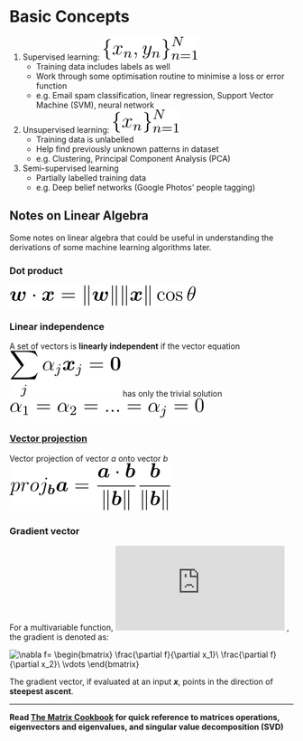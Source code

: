 # Basic Concepts

1. Supervised learning:
![\{x_n, y_n\}^N_{n=1}](images/bc1.svg)
    - Training data includes labels as well
    - Work through some optimisation routine to minimise a loss or error function
    - e.g. Email spam classification, linear regression, Support Vector Machine (SVM), neural network
2. Unsupervised learning:
![\{x_n\}^N_{n=1}](images/bc2.svg)
    - Training data is unlabelled
    - Help find previously unknown patterns in dataset
    - e.g. Clustering, Principal Component Analysis (PCA)
3. Semi-supervised learning
    - Partially labelled training data
    - e.g. Deep belief networks (Google Photos' people tagging)

## Notes on Linear Algebra
Some notes on linear algebra that could be useful in understanding the derivations of some machine learning algorithms later.

### Dot product
![\boldsymbol{w}\cdot\boldsymbol{x}=\Vert\boldsymbol{w}\Vert\Vert\boldsymbol{x}\Vert\cos\theta](images/la1.svg)

### Linear independence
A set of vectors is **linearly independent** if the vector equation \
![\sum_j\alpha_j\boldsymbol{x}_j=\mathbf{0}](images/la2.svg)
has only the trivial solution
![\alpha_1=\alpha_2=...=\alpha_j=0](images/la3.svg)

### [Vector projection](https://en.wikipedia.org/wiki/Vector_projection)
Vector projection of vector _a_ onto vector _b_ \
![proj_{\boldsymbol{b}}\boldsymbol{a}=\frac{\boldsymbol{a}\cdot\boldsymbol{b}}{\Vert\boldsymbol{b}\Vert}\frac{\boldsymbol{b}}{\Vert\boldsymbol{b}\Vert}](images/la4.svg)

### Gradient vector
For a multivariable function,
![f(x_1,x_2,...,x_n)](https://latex.codecogs.com/svg.latex?%5Cinline%20%5Clarge%20f%28x_1%2Cx_2%2C...%2Cx_n%29)
, the gradient is denoted as:

![\nabla f=
\begin{bmatrix}
\frac{\partial f}{\partial x_1}\\
\frac{\partial f}{\partial x_2}\\
\vdots
\end{bmatrix}](images/la5.svg)

The gradient vector, if evaluated at an input **_x_**, points in the direction of **steepest ascent**.

---

**Read [The Matrix Cookbook](../files/matrixcookbook.pdf) for quick reference to matrices operations, eigenvectors and eigenvalues, and singular value decomposition (SVD)**
